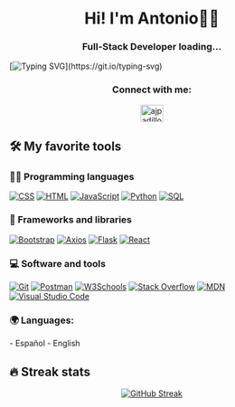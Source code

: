 <h1 align="center">Hi! I'm Antonio👩‍💻</h1>
<h3 align="center">Full-Stack Developer loading...</h3>

[![Typing SVG](https://readme-typing-svg.herokuapp.com?center=true&vCenter=true&lines=Welcome+to+my+Github!)](https://git.io/typing-svg)

<h3 align="center">Connect with me:</h3>
<p align="center">
 <a href="https://www.linkedin.com/in/ajpadillo/" target="blank"><img align="center" src="https://raw.githubusercontent.com/rahuldkjain/github-profile-readme-generator/master/src/images/icons/Social/linked-in-alt.svg" alt="ajpadillo" height="30" width="40" /></a>
</p>

## 🛠️ My favorite tools

### 👨‍💻 Programming languages

<p>
    <a href="https://github.com/search?q=user%3ADenverCoder1+language%3Acss"><img alt="CSS" src="https://img.shields.io/badge/CSS-1572B6.svg?logo=css3&logoColor=white"></a>
    <a href="https://github.com/search?q=user%3ADenverCoder1+language%3Ahtml"><img alt="HTML" src="https://img.shields.io/badge/HTML-E34F26.svg?logo=html5&logoColor=white"></a>
    <a href="https://github.com/search?q=user%3ADenverCoder1+language%3Ajavascript"><img alt="JavaScript" src="https://img.shields.io/badge/JavaScript-F7DF1E.svg?logo=javascript&logoColor=black"></a>
    <a href="https://github.com/search?q=user%3ADenverCoder1+language%3Apython"><img alt="Python" src="https://img.shields.io/badge/Python-14354C.svg?logo=python&logoColor=white"></a>
    <a href="https://github.com/search?q=user%3ADenverCoder1+language%3Asql"><img alt="SQL" src="https://custom-icon-badges.herokuapp.com/badge/SQL-025E8C.svg?logo=database&logoColor=white"></a>
</p>

### 🧰 Frameworks and libraries

<p>
    <a href="#"><img alt="Bootstrap" src="https://img.shields.io/badge/Bootstrap-7952B3.svg?logo=bootstrap&logoColor=white"></a>
    <a href="#"><img alt="Axios" src="https://img.shields.io/badge/Axios-5A29E4?logo=axios&logoColor=white"></a>
    <a href="#"><img alt="Flask" src="https://img.shields.io/badge/Flask-000000?logo=Flask&logoColor=white"></a>
    <a href="#"><img alt="React" src="https://img.shields.io/badge/React-20232a.svg?logo=react&logoColor=%2361DAFB"></a>
</p>


### 💻 Software and tools

<p>
    <a href="#"><img alt="Git" src="https://img.shields.io/badge/Git-F05033.svg?logo=git&logoColor=white"></a>
    <a href="#"><img alt="Postman" src="https://img.shields.io/badge/Postman-FF6C37?logo=postman&logoColor=white"></a>
    <a href="#"><img alt="W3Schools" src="https://img.shields.io/badge/W3Schools-04AA6D?logo=W3Schools&logoColor=white"></a>
    <a href="#"><img alt="Stack Overflow" src="https://img.shields.io/badge/-Stack%20Overflow-FE7A16?logo=stack-overflow&logoColor=white"></a>
    <a href="#"><img alt="MDN" src="https://img.shields.io/badge/MDN_Web_Docs-grey?logo=mdnwebdocs&logoColor=white"></a>
    <a href="#"><img alt="Visual Studio Code" src="https://img.shields.io/badge/Visual%20Studio%20Code-0078d7.svg?logo=visual-studio-code&logoColor=white"></a>
</p>

<h3 align="left">🌍 Languages:</h3>
 - Español
 - English
 
 ## 🔥 Streak stats

<p align="center">
  <a href="https://git.io/streak-stats"><img src="https://streak-stats.demolab.com?user=AJPadillo&theme=radical" alt="GitHub Streak" /></a>
</p>

